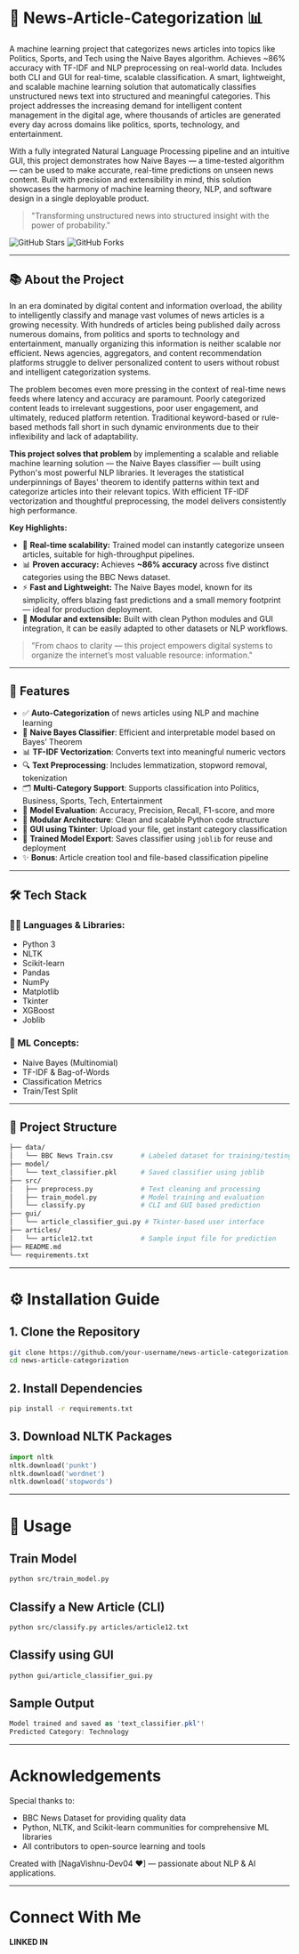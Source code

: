 # 📰 News-Article-Categorization 📊
A machine learning project that categorizes news articles into topics like Politics, Sports, and Tech using the Naive Bayes algorithm. Achieves ~86% accuracy with TF-IDF and NLP preprocessing on real-world data. Includes both CLI and GUI for real-time, scalable classification.
A smart, lightweight, and scalable machine learning solution that automatically classifies unstructured news text into structured and meaningful categories. This project addresses the increasing demand for intelligent content management in the digital age, where thousands of articles are generated every day across domains like politics, sports, technology, and entertainment.

With a fully integrated Natural Language Processing pipeline and an intuitive GUI, this project demonstrates how Naive Bayes — a time-tested algorithm — can be used to make accurate, real-time predictions on unseen news content. Built with precision and extensibility in mind, this solution showcases the harmony of machine learning theory, NLP, and software design in a single deployable product.

> "Transforming unstructured news into structured insight with the power of probability."

![GitHub Stars](https://img.shields.io/github/stars/your-username/news-article-categorization?style=social)
![GitHub Forks](https://img.shields.io/github/forks/your-username/news-article-categorization?style=social)

---

## 📚 About the Project

In an era dominated by digital content and information overload, the ability to intelligently classify and manage vast volumes of news articles is a growing necessity. With hundreds of articles being published daily across numerous domains, from politics and sports to technology and entertainment, manually organizing this information is neither scalable nor efficient. News agencies, aggregators, and content recommendation platforms struggle to deliver personalized content to users without robust and intelligent categorization systems.

The problem becomes even more pressing in the context of real-time news feeds where latency and accuracy are paramount. Poorly categorized content leads to irrelevant suggestions, poor user engagement, and ultimately, reduced platform retention. Traditional keyword-based or rule-based methods fall short in such dynamic environments due to their inflexibility and lack of adaptability.

**This project solves that problem** by implementing a scalable and reliable machine learning solution — the Naive Bayes classifier — built using Python's most powerful NLP libraries. It leverages the statistical underpinnings of Bayes' theorem to identify patterns within text and categorize articles into their relevant topics. With efficient TF-IDF vectorization and thoughtful preprocessing, the model delivers consistently high performance.

**Key Highlights:**

* 🔁 **Real-time scalability:** Trained model can instantly categorize unseen articles, suitable for high-throughput pipelines.
* 📊 **Proven accuracy:** Achieves **~86% accuracy** across five distinct categories using the BBC News dataset.
* ⚡ **Fast and Lightweight:** The Naive Bayes model, known for its simplicity, offers blazing fast predictions and a small memory footprint — ideal for production deployment.
* 🧩 **Modular and extensible:** Built with clean Python modules and GUI integration, it can be easily adapted to other datasets or NLP workflows.

> "From chaos to clarity — this project empowers digital systems to organize the internet’s most valuable resource: information."

---

## 🚀 Features

* ✅ **Auto-Categorization** of news articles using NLP and machine learning  
* 🧠 **Naive Bayes Classifier**: Efficient and interpretable model based on Bayes’ Theorem  
* 📊 **TF-IDF Vectorization**: Converts text into meaningful numeric vectors  
* 🔍 **Text Preprocessing**: Includes lemmatization, stopword removal, tokenization  
* 🗂️ **Multi-Category Support**: Supports classification into Politics, Business, Sports, Tech, Entertainment  
* 🧪 **Model Evaluation**: Accuracy, Precision, Recall, F1-score, and more  
* 🧱 **Modular Architecture**: Clean and scalable Python code structure  
* 🎨 **GUI using Tkinter**: Upload your file, get instant category classification  
* 💾 **Trained Model Export**: Saves classifier using `joblib` for reuse and deployment  
* ✨ **Bonus**: Article creation tool and file-based classification pipeline  

---

## 🛠️ Tech Stack

### 👨‍💻 Languages & Libraries:
- Python 3  
- NLTK  
- Scikit-learn  
- Pandas  
- NumPy  
- Matplotlib  
- Tkinter  
- XGBoost  
- Joblib  

### 🧠 ML Concepts:
- Naive Bayes (Multinomial)  
- TF-IDF & Bag-of-Words  
- Classification Metrics  
- Train/Test Split  

---

## 📁 Project Structure

```bash
├── data/
│   └── BBC News Train.csv       # Labeled dataset for training/testing
├── model/
│   └── text_classifier.pkl      # Saved classifier using joblib
├── src/
│   ├── preprocess.py            # Text cleaning and processing
│   ├── train_model.py           # Model training and evaluation
│   └── classify.py              # CLI and GUI based prediction
├── gui/
│   └── article_classifier_gui.py # Tkinter-based user interface
├── articles/
│   └── article12.txt            # Sample input file for prediction
├── README.md
└── requirements.txt
```
---

# ⚙️ Installation Guide

## 1. Clone the Repository

```bash
git clone https://github.com/your-username/news-article-categorization.git  
cd news-article-categorization  
```

## 2. Install Dependencies

```bash
pip install -r requirements.txt  
```

## 3. Download NLTK Packages

```python
import nltk  
nltk.download('punkt')  
nltk.download('wordnet')  
nltk.download('stopwords')
```

---

# 🧪 Usage

## Train Model
```bash
python src/train_model.py  
```

## Classify a New Article (CLI)
```bash
python src/classify.py articles/article12.txt  
```

## Classify using GUI
```bash
python gui/article_classifier_gui.py  
```

## Sample Output
```csharp
Model trained and saved as 'text_classifier.pkl'!  
Predicted Category: Technology
```

---

# Acknowledgements

Special thanks to:

- BBC News Dataset for providing quality data  
- Python, NLTK, and Scikit-learn communities for comprehensive ML libraries  
- All contributors to open-source learning and tools  

Created with [NagaVishnu-Dev04 ❤] —  passionate about NLP & AI applications.

---

# Connect With Me

**LINKED IN**
